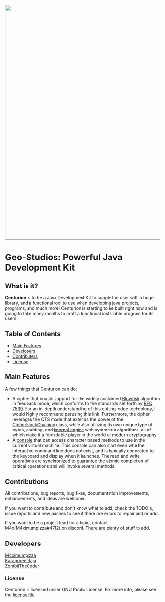 <html>
<body>
<div align="center">
<img id="logo" src="" onerror="()=>{if (location.href.includes(`tree/dev`)){document.getElementById(`user-content-logo`).src = `https://raw.githubusercontent.com/GeoStudios/ContentStorage/main/Projects/Centurion/centurion_dev.png`}else {document.getElementById(`user-content-logo`).src = `https://raw.githubusercontent.com/GeoStudios/ContentStorage/main/Projects/Centurion/centurion_stable.png`}}" width="750">
</div>

-----------------

# Geo-Studios: Powerful Java Development Kit

## What is it?

**Centurion** is to be a Java Development Kit to supply the user with a huge library, and a functional tool
to use when developing java projects, programs, and much more! Centurion is starting to be built right now 
and is going to take many months to craft a functional installable program for its users.

## Table of Contents

- [Main Features](#main-features)
- [Developers](#developers)
- [Contributers](#contributions)
- [License](#license)

## Main Features
A few things that Centurion can do:

 - A cipher that boasts support for the widely acclaimed [Blowfish](https://github.com/GeoStudios/Centurion/blob/main/src/ja/core/net/geostudios/crypto/provider/ChaCha20Cipher.java) algorithm in feedback mode, which conforms to the standards set forth by [RFC 7539](https://datatracker.ietf.org/doc/html/rfc7539). For an in-depth understanding of this cutting-edge technology, I would highly recommend perusing this link. Furthermore, the cipher leverages the CTS mode that extends the power of the [CipherBlockChaining](https://github.com/GeoStudios/Centurion/blob/main/src/ja/core/net/geostudios/crypto/provider/CipherFeedback.java) class, while also utilizing its own unique type of bytes, padding, and [internal engine](https://github.com/GeoStudios/Centurion/blob/main/src/ja/core/net/geostudios/crypto/provider/CipherCore.java) with symmetric algorithms, all of which make it a formidable player in the world of modern cryptography.
 - A [console](https://github.com/GeoStudios/Centurion/blob/main/src/ja/core/ja/io/Console.java) that can access character based methods to use in the current virtual machine. This console can also start even whe the interactive command line does not exist, and is typically connected to the keyboard and display when it launches. The read and write operations are synchronized to guarantee the atomic completion of critical operations and will invoke several methods. 

## Contributions

All contributions, bug reports, bug fixes, documentation improvements, enhancements, and ideas are welcome.

If you want to contribute and don't know what to add, check the TODO's, issue reports and new pushes to see
if there are errors to repair and or add.

If you want to be a project lead for a topic, contact M4x(M4ximumpizza#4712) on discord. There are plenty of stuff to add.

## Developers

[M4ximumpizza](https://github.com/M4ximumPizza)</br>
[KaranpreetRaja](https://github.com/KaranpreetRaja)</br>
[ZombiiTheCoder](https://github.com/ZombiiTheCoder)

### License

Centurion is licensed under GNU Public License. For more info, please see the [license file](https://github.com/GeoStudios/Centurion/blob/main/License.rtf)
</body>
</html>